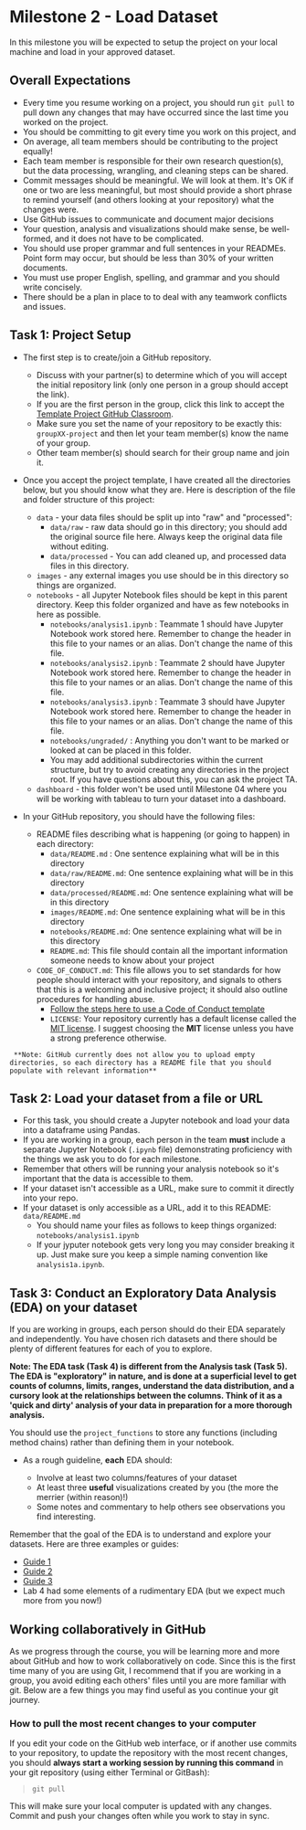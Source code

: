 # Milestone 2 - Load Dataset

In this milestone you will be expected to setup the project on your local machine and load in your approved dataset.

## Overall Expectations

- Every time you resume working on a project, you should run `git pull` to pull down any changes that may have occurred since the last time you worked on the project.
- You should be committing to git every time you work on this project, and 
- On average, all team members should be contributing to the project equally!
- Each team member is responsible for their own research question(s), but the data processing, wrangling, and cleaning steps can be shared.
- Commit messages should be meaningful. We will look at them. It's OK if one or two are less meaningful, but most should provide a short phrase to remind yourself (and others looking at your repository) what the changes were.
- Use GitHub issues to communicate and document major decisions 
- Your question, analysis and visualizations should make sense, be well-formed, and it does not have to be complicated.
- You should use proper grammar and full sentences in your READMEs. Point form may occur, but should be less than 30% of your written documents.
- You must use proper English, spelling, and grammar and you should write concisely.
- There should be a plan in place to to deal with any teamwork conflicts and issues.

## Task 1: Project Setup

- The first step is to create/join a GitHub repository. 
    - Discuss with your partner(s) to determine which of you will accept the initial repository link (only one person in a group should accept the link).
    - If you are the first person in the group, click this link to accept the [Template Project GitHub Classroom](https://classroom.github.com/g/kAD2P_UM).
    - Make sure you set the name of your repository to be exactly this: `groupXX-project` and then let your team member(s) know the name of your group.
    - Other team member(s) should search for their group name and join it.

- Once you accept the project template, I have created all the directories below, but you should know what they are. Here is description of the file and folder structure of this project: 
  - `data` - your data files should be split up into "raw" and "processed":
    - `data/raw` - raw data should go in this directory; you should add the original source file here. Always keep the original data file without editing.
    - `data/processed` - You can add cleaned up, and processed data files in this directory.
  - `images` - any external images you use should be in this directory so things are organized.
  - `notebooks` - all Jupyter Notebook files should be kept in this parent directory. Keep this folder organized and have as few notebooks in here as possible.
    - `notebooks/analysis1.ipynb` : Teammate 1 should have Jupyter Notebook work stored here. Remember to change the header in this file to your names or an alias. Don't change the name of this file.
    - `notebooks/analysis2.ipynb` : Teammate 2 should have Jupyter Notebook work stored here. Remember to change the header in this file to your names or an alias. Don't change the name of this file.
    - `notebooks/analysis3.ipynb` : Teammate 3 should have Jupyter Notebook work stored here. Remember to change the header in this file to your names or an alias. Don't change the name of this file.
    - `notebooks/ungraded/` : Anything you don't want to be marked or looked at can be placed in this folder.   
    - You may add additional subdirectories within the current structure, but try to avoid creating any directories in the project root. If you have questions about this, you can ask the project TA.
  - `dashboard` - this folder won't be used until Milestone 04 where you will be working with tableau to turn your dataset into a dashboard.
- In your GitHub repository, you should have the following files:
  - README files describing what is happening (or going to happen) in each directory:
    - `data/README.md` : One sentence explaining what will be in this directory
    - `data/raw/README.md`: One sentence explaining what will be in this directory
    - `data/processed/README.md`: One sentence explaining what will be in this directory
    - `images/README.md`: One sentence explaining what will be in this directory
    - `notebooks/README.md`: One sentence explaining what will be in this directory
    - `README.md`: This file should contain all the important information someone needs to know about your project
  - `CODE_OF_CONDUCT.md`: This file allows you to set standards for how people should interact with your repository, and signals to others that this is a welcoming and inclusive project; it should also outline procedures for handling abuse.
    - [Follow the steps here to use a Code of Conduct template](https://docs.github.com/en/free-pro-team@latest/github/building-a-strong-community/adding-a-code-of-conduct-to-your-project)
    - `LICENSE`: Your repository currently has a default license called the [MIT license](https://choosealicense.com/licenses/mit/). I suggest choosing the **MIT** license unless you have a strong preference otherwise.

```{warning}
 **Note: GitHub currently does not allow you to upload empty directories, so each directory has a README file that you should populate with relevant information**
```
  <!-- - `LICENSE`: As you create a new repository, [you will be asked to choose a license](https://docs.github.com/en/free-pro-team@latest/github/creating-cloning-and-archiving-repositories/licensing-a-repository#applying-a-license-to-a-repository-with-an-existing-license). I suggest choosing the **MIT** license unless you have a strong preference otherwise -->


## Task 2: Load your dataset from a file or URL

- For this task, you should create a Jupyter notebook and load your data into a dataframe using Pandas.
- If you are working in a group, each person in the team **must** include a separate Jupyter Notebook (`.ipynb` file) demonstrating proficiency with the things we ask you to do for each milestone.
- Remember that others will be running your analysis notebook so it's important that the data is accessible to them. 
- If your dataset isn't accessible as a URL, make sure to commit it directly into your repo.
- If your dataset is only accessible as a URL, add it to this README: `data/README.md`
  - You should name your files as follows to keep things organized: `notebooks/analysis1.ipynb`
  - If your jyputer notebook gets very long you may consider breaking it up. Just make sure you keep a simple naming convention like `analysis1a.ipynb`.


## Task 3: Conduct an Exploratory Data Analysis (EDA) on your dataset

If you are working in groups, each person should do their EDA separately and independently. 
You have chosen rich datasets and there should be plenty of different features for each of you to explore.

**Note: The EDA task (Task 4) is different from the Analysis task (Task 5). The EDA is "exploratory" in nature, and is done at a superficial level to get counts of columns, limits, ranges, understand the data distribution, and a cursory look at the relationships between the columns. Think of it as a 'quick and dirty' analysis of your data in preparation for a more thorough analysis.**

You should use the `project_functions` to store any functions (including method chains) rather than defining them in your notebook. 

- As a rough guideline, **each** EDA should:

  - Involve at least two columns/features of your dataset
  - At least three **useful** visualizations created by you (the more the merrier (within reason)!)
  - Some notes and commentary to help others see observations you find interesting.

Remember that the goal of the EDA is to understand and explore your datasets.
Here are three examples or guides:

  - [Guide 1](https://towardsdatascience.com/an-extensive-guide-to-exploratory-data-analysis-ddd99a03199e)
  - [Guide 2](https://towardsdatascience.com/exploratory-data-analysis-eda-a-practical-guide-and-template-for-structured-data-abfbf3ee3bd9)
  - [Guide 3](https://aiden-dataminer.medium.com/the-data-science-method-dsm-exploratory-data-analysis-bc84d4d8d3f9)
  - Lab 4 had some elements of a rudimentary EDA (but we expect much more from you now!)

## Working collaboratively in GitHub

As we progress through the course, you will be learning more and more about GitHub and how to work collaboratively on code.
Since this is the first time many of you are using Git, I recommend that if you are working in a group, you avoid editing each others' files until you are more familiar with git.
Below are a few things you may find useful as you continue your git journey.

### How to pull the most recent changes to your computer

If you edit your code on the GitHub web interface, or if another use commits to your repository, to update the repository with the most recent changes, you should **always start a working session by running this command** in your git repository (using either Terminal or GitBash): 

> `git pull`

This will make sure your local computer is updated with any changes.
Commit and push your changes often while you work to stay in sync.
